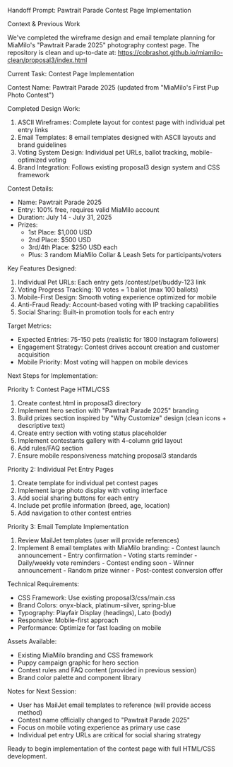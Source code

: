  Handoff Prompt: Pawtrait Parade Contest Page Implementation

  Context & Previous Work

  We've completed the wireframe design and email template planning for MiaMilo's "Pawtrait Parade 2025" photography contest page.
  The repository is clean and up-to-date at: https://cobrashot.github.io/miamilo-clean/proposal3/index.html

  Current Task: Contest Page Implementation

  Contest Name: Pawtrait Parade 2025 (updated from "MiaMilo's First Pup Photo Contest")

  Completed Design Work:

  1. ASCII Wireframes: Complete layout for contest page with individual pet entry links
  2. Email Templates: 8 email templates designed with ASCII layouts and brand guidelines
  3. Voting System Design: Individual pet URLs, ballot tracking, mobile-optimized voting
  4. Brand Integration: Follows existing proposal3 design system and CSS framework

  Contest Details:

  - Name: Pawtrait Parade 2025
  - Entry: 100% free, requires valid MiaMilo account
  - Duration: July 14 - July 31, 2025
  - Prizes:
    - 1st Place: $1,000 USD
    - 2nd Place: $500 USD
    - 3rd/4th Place: $250 USD each
    - Plus: 3 random MiaMilo Collar & Leash Sets for participants/voters

  Key Features Designed:

  1. Individual Pet URLs: Each entry gets /contest/pet/buddy-123 link
  2. Voting Progress Tracking: 10 votes = 1 ballot (max 100 ballots)
  3. Mobile-First Design: Smooth voting experience optimized for mobile
  4. Anti-Fraud Ready: Account-based voting with IP tracking capabilities
  5. Social Sharing: Built-in promotion tools for each entry

  Target Metrics:

  - Expected Entries: 75-150 pets (realistic for 1800 Instagram followers)
  - Engagement Strategy: Contest drives account creation and customer acquisition
  - Mobile Priority: Most voting will happen on mobile devices

  Next Steps for Implementation:

  Priority 1: Contest Page HTML/CSS

  1. Create contest.html in proposal3 directory
  2. Implement hero section with "Pawtrait Parade 2025" branding
  3. Build prizes section inspired by "Why Customize" design (clean icons + descriptive text)
  4. Create entry section with voting status placeholder
  5. Implement contestants gallery with 4-column grid layout
  6. Add rules/FAQ section
  7. Ensure mobile responsiveness matching proposal3 standards

  Priority 2: Individual Pet Entry Pages

  1. Create template for individual pet contest pages
  2. Implement large photo display with voting interface
  3. Add social sharing buttons for each entry
  4. Include pet profile information (breed, age, location)
  5. Add navigation to other contest entries

  Priority 3: Email Template Implementation

  1. Review MailJet templates (user will provide references)
  2. Implement 8 email templates with MiaMilo branding:
    - Contest launch announcement
    - Entry confirmation
    - Voting starts reminder
    - Daily/weekly vote reminders
    - Contest ending soon
    - Winner announcement
    - Random prize winner
    - Post-contest conversion offer

  Technical Requirements:

  - CSS Framework: Use existing proposal3/css/main.css
  - Brand Colors: onyx-black, platinum-silver, spring-blue
  - Typography: Playfair Display (headings), Lato (body)
  - Responsive: Mobile-first approach
  - Performance: Optimize for fast loading on mobile

  Assets Available:

  - Existing MiaMilo branding and CSS framework
  - Puppy campaign graphic for hero section
  - Contest rules and FAQ content (provided in previous session)
  - Brand color palette and component library

  Notes for Next Session:

  - User has MailJet email templates to reference (will provide access method)
  - Contest name officially changed to "Pawtrait Parade 2025"
  - Focus on mobile voting experience as primary use case
  - Individual pet entry URLs are critical for social sharing strategy

  Ready to begin implementation of the contest page with full HTML/CSS development.